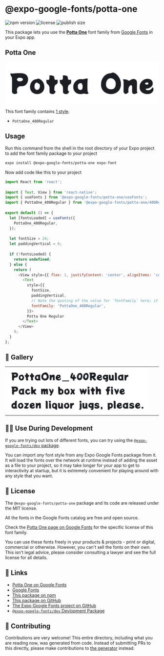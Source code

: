 # @expo-google-fonts/potta-one

![npm version](https://flat.badgen.net/npm/v/@expo-google-fonts/potta-one)
![license](https://flat.badgen.net/github/license/expo/google-fonts)
![publish size](https://flat.badgen.net/packagephobia/install/@expo-google-fonts/potta-one)

This package lets you use the [**Potta One**](https://fonts.google.com/specimen/Potta+One) font family from [Google Fonts](https://fonts.google.com/) in your Expo app.

## Potta One

![Potta One](./font-family.png)

This font family contains [1 style](#-gallery).

- `PottaOne_400Regular`

## Usage

Run this command from the shell in the root directory of your Expo project to add the font family package to your project
```sh
expo install @expo-google-fonts/potta-one expo-font
```

Now add code like this to your project
```js
import React from 'react';

import { Text, View } from 'react-native';
import { useFonts } from '@expo-google-fonts/potta-one/useFonts';
import { PottaOne_400Regular } from '@expo-google-fonts/potta-one/400Regular';

export default () => {
  let [fontsLoaded] = useFonts({
    PottaOne_400Regular,
  });

  let fontSize = 24;
  let paddingVertical = 6;

  if (!fontsLoaded) {
    return undefined;
  } else {
    return (
      <View style={{ flex: 1, justifyContent: 'center', alignItems: 'center' }}>
        <Text
          style={{
            fontSize,
            paddingVertical,
            // Note the quoting of the value for `fontFamily` here; it expects a string!
            fontFamily: 'PottaOne_400Regular',
          }}>
          Potta One Regular
        </Text>
      </View>
    );
  }
};

```

## 🔡 Gallery


||||
|-|-|-|
|![PottaOne_400Regular](./PottaOne_400Regular.ttf.png)||||


## 👩‍💻 Use During Development

If you are trying out lots of different fonts, you can try using the [`@expo-google-fonts/dev` package](https://github.com/expo/google-fonts/tree/master/font-packages/dev#readme).

You can import *any* font style from any Expo Google Fonts package from it. It will load the fonts
over the network at runtime instead of adding the asset as a file to your project, so it may take longer
for your app to get to interactivity at startup, but it is extremely convenient
for playing around with any style that you want.

## 📖 License

The `@expo-google-fonts/potta-one` package and its code are released under the MIT license.

All the fonts in the Google Fonts catalog are free and open source.

Check the [Potta One page on Google Fonts](https://fonts.google.com/specimen/Potta+One) for the specific license of this font family.

You can use these fonts freely in your products & projects - print or digital, commercial or otherwise. However, you can't sell the fonts on their own. This isn't legal advice, please consider consulting a lawyer and see the full license for all details.

## 🔗 Links

- [Potta One on Google Fonts](https://fonts.google.com/specimen/Potta+One)
- [Google Fonts](https://fonts.google.com/)
- [This package on npm](https://www.npmjs.com/package/@expo-google-fonts/potta-one)
- [This package on GitHub](https://github.com/expo/google-fonts/tree/master/font-packages/potta-one)
- [The Expo Google Fonts project on GitHub](https://github.com/expo/google-fonts)
- [`@expo-google-fonts/dev` Devlopment Package](https://github.com/expo/google-fonts/tree/master/font-packages/dev)

## 🤝 Contributing

Contributions are very welcome! This entire directory, including what you are reading now, was generated from code. Instead of submitting PRs to this directly, please make contributions to [the generator](https://github.com/expo/google-fonts/tree/master/packages/generator) instead.
